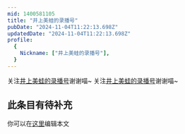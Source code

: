 ```yaml
---
mid: 1400581105
title: "井上美蛙的录播号"
pubDate: "2024-11-04T11:22:13.698Z"
updatedDate: "2024-11-04T11:22:13.698Z"
profile:
  {
    Nickname: ["井上美蛙的录播号"],
  }
---
```


关注[井上美蛙的录播号](https://space.bilibili.com/1400581105)谢谢喵~ 关注[井上美蛙的录播号](https://space.bilibili.com/1400581105)谢谢喵~

## 此条目有待补充
你可以在[这里](https://github.com/Yuhanawa/VTuber.ICU-Content/edit/master/v/井上美蛙的录播号/index.md)编辑本文
